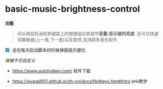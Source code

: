# basic-music-brightness-control
**功能**
>可以用鼠标滚轮和键盘上的按键组合来调节**音量**/**显示器的亮度**.
>还可以快速切换歌曲(上一首,下一首)以及暂停,支持超多音乐软件

- [x] 会在每次启动脚本的时候弹窗提示键位.

*按键不可自定义*

- https://www.autohotkey.com/ 软件下载

- https://wyagd001.github.io/zh-cn/docs/Hotkeys.htm#Intro ahk教学
